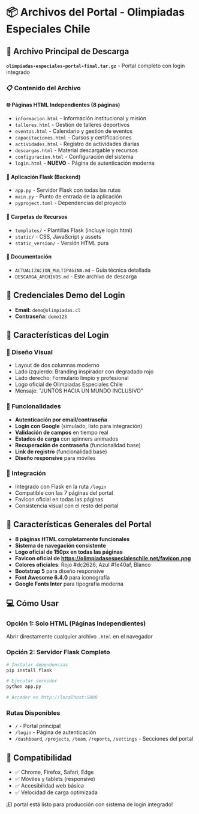 # 📦 Archivos del Portal - Olimpiadas Especiales Chile

## 🎯 Archivo Principal de Descarga

**`olimpiadas-especiales-portal-final.tar.gz`** - Portal completo con login integrado

### 📋 Contenido del Archivo

#### 🌐 Páginas HTML Independientes (8 páginas)
- `informacion.html` - Información institucional y misión
- `talleres.html` - Gestión de talleres deportivos
- `eventos.html` - Calendario y gestión de eventos
- `capacitaciones.html` - Cursos y certificaciones
- `actividades.html` - Registro de actividades diarias
- `descargas.html` - Material descargable y recursos
- `configuracion.html` - Configuración del sistema
- `login.html` - **NUEVO** - Página de autenticación moderna

#### 🐍 Aplicación Flask (Backend)
- `app.py` - Servidor Flask con todas las rutas
- `main.py` - Punto de entrada de la aplicación
- `pyproject.toml` - Dependencias del proyecto

#### 📁 Carpetas de Recursos
- `templates/` - Plantillas Flask (incluye login.html)
- `static/` - CSS, JavaScript y assets
- `static_version/` - Versión HTML pura

#### 📄 Documentación
- `ACTUALIZACION_MULTIPAGINA.md` - Guía técnica detallada
- `DESCARGA_ARCHIVOS.md` - Este archivo de descarga

## 🔑 Credenciales Demo del Login

- **Email:** `demo@olimpiadas.cl`
- **Contraseña:** `demo123`

## 🚀 Características del Login

### 🎨 Diseño Visual
- Layout de dos columnas moderno
- Lado izquierdo: Branding inspirador con degradado rojo
- Lado derecho: Formulario limpio y profesional
- Logo oficial de Olimpiadas Especiales Chile
- Mensaje: "JUNTOS HACIA UN MUNDO INCLUSIVO"

### 🔧 Funcionalidades
- **Autenticación por email/contraseña**
- **Login con Google** (simulado, listo para integración)
- **Validación de campos** en tiempo real
- **Estados de carga** con spinners animados  
- **Recuperación de contraseña** (funcionalidad base)
- **Link de registro** (funcionalidad base)
- **Diseño responsive** para móviles

### 🎯 Integración
- Integrado con Flask en la ruta `/login`
- Compatible con las 7 páginas del portal
- Favicon oficial en todas las páginas
- Consistencia visual con el resto del portal

## 🌟 Características Generales del Portal

- **8 páginas HTML completamente funcionales**
- **Sistema de navegación consistente**
- **Logo oficial de 150px en todas las páginas**
- **Favicon oficial de https://olimpiadasespecialeschile.net/favicon.png**
- **Colores oficiales**: Rojo #dc2626, Azul #1e40af, Blanco
- **Bootstrap 5** para diseño responsive
- **Font Awesome 6.4.0** para iconografía
- **Google Fonts Inter** para tipografía moderna

## 💻 Cómo Usar

### Opción 1: Solo HTML (Páginas Independientes)
Abrir directamente cualquier archivo `.html` en el navegador

### Opción 2: Servidor Flask Completo
```bash
# Instalar dependencias
pip install flask

# Ejecutar servidor
python app.py

# Acceder en http://localhost:5000
```

### Rutas Disponibles
- `/` - Portal principal
- `/login` - Página de autenticación
- `/dashboard`, `/projects`, `/team`, `/reports`, `/settings` - Secciones del portal

## 📱 Compatibilidad

- ✅ Chrome, Firefox, Safari, Edge
- ✅ Móviles y tablets (responsive)
- ✅ Accesibilidad web básica
- ✅ Velocidad de carga optimizada

¡El portal está listo para producción con sistema de login integrado!
